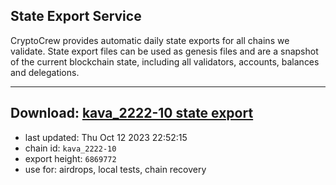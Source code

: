 ## State Export Service
CryptoCrew provides automatic daily state exports for all chains we validate. State export files can be used as genesis files and are a snapshot of the current blockchain state, including all validators, accounts, balances and delegations.

---
**Download: [kava_2222-10 state export](https://dl.ccvalidators.com/SERVICE/kava/kava_2222-10_export_6869772.json)**
---

- last updated: Thu Oct 12 2023 22:52:15
- chain id: `kava_2222-10`
- export height: `6869772`
- use for: airdrops, local tests, chain recovery
